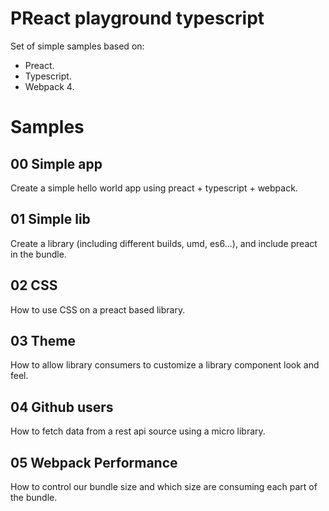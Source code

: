 # PReact playground typescript

Set of simple samples based on:
  - Preact.
  - Typescript.
  - Webpack 4.

# Samples

## 00 Simple app

Create a simple hello world app using preact + typescript + webpack.

## 01 Simple lib

Create a library (including different builds, umd, es6...), and include preact in the bundle.

## 02 CSS


How to use CSS on a preact based library.

## 03 Theme

How to allow library consumers to customize a library component look and feel.

## 04 Github users

How to fetch data from a rest api source using a micro library.

## 05 Webpack Performance

How to control our bundle size and which size are consuming each part of the bundle.

